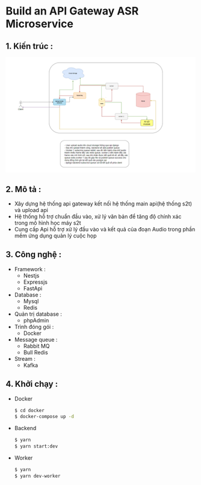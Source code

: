 # Build an API Gateway ASR Microservice
## 1. Kiến trúc :
  ![Alt text](https://github.com/quandat10/asr_microservice/blob/main/Screenshot%202022-06-08%20091654.png)
## 2. Mô tả :  
  - Xây dựng hệ thống api gateway kết nối hệ thống main api(hệ thống s2t) và upload api
  - Hệ thống hỗ trợ chuẩn đầu vào, xử lý văn bản để tăng độ chính xác trong mô hình học máy s2t
  - Cung cấp Api hỗ trợ xử lý đầu vào và kết quả của đoạn Audio trong phần mềm ứng dụng quản lý cuộc họp
## 3. Công nghệ : 
  - Framework :
    + Nestjs
    + Expressjs
    + FastApi
  - Database :
    + Mysql
    + Redis
  - Quản trị database :
    + phpAdmin
  - Trình đóng gói :
    + Docker
  - Message queue :
    + Rabbit MQ
    + Bull Redis
  - Stream :
    + Kafka
## 4. Khởi chạy : 
  - Docker
    ```bash
    $ cd docker
    $ docker-compose up -d
    ```
  - Backend
    ```bash
    $ yarn
    $ yarn start:dev
    ```
  - Worker
    ```bash
    $ yarn
    $ yarn dev-worker
    ```
